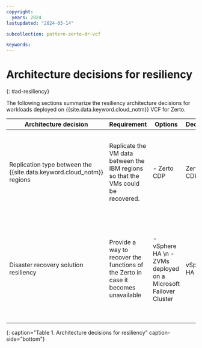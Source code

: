 ```yaml
---
copyright:
  years: 2024
lastupdated: "2024-03-14"

subcollection: pattern-zerto-dr-vcf

keywords:
---
```

# Architecture decisions for resiliency
{: #ad-resiliency}

The following sections summarize the resiliency architecture decisions for workloads deployed on {{site.data.keyword.cloud_notm}} VCF for Zerto.

| **Architecture decision**                                                     | **Requirement**                                                                         | **Options**                                         | **Decision** | **Rationale**                                                                                                                                                                                                                 |
| ----------------------------------------------------------------------------------- | --------------------------------------------------------------------------------------------- | --------------------------------------------------------- | ------------------ | ----------------------------------------------------------------------------------------------------------------------------------------------------------------------------------------------------------------------------------- |
| Replication type between the {{site.data.keyword.cloud_notm}} regions                                      | Replicate the VM data between the IBM regions so that the VMs could be recovered.             | - Zerto CDP                                                 | Zerto CDP          | RPO in seconds with crash consistent application checkpoints enabling full application recovery with a minimal loss of data                                                                                                     |
| Disaster recovery solution resiliency                                               | Provide a way to recover the functions of the Zerto in case it becomes unavailable | - vSphere HA  \n -  ZVMs deployed on a Microsoft Failover Cluster | vSphere HA         | Local native vSphere HA does not require any specific configuration. ZVMs sync which allows for recovery of the protected VMs even if the protected site is lost. |
{: caption="Table 1. Architecture decisions for resiliency" caption-side="bottom"}
